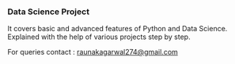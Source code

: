 ### Data Science Project

It covers basic and advanced features of Python and Data Science. 
Explained with the help of various projects step by step.



For queries contact : raunakagarwal274@gmail.com

